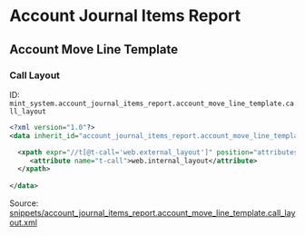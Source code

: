# Account Journal Items Report
## Account Move Line Template  
### Call Layout  
ID: `mint_system.account_journal_items_report.account_move_line_template.call_layout`  
```xml
<?xml version="1.0"?>
<data inherit_id="account_journal_items_report.account_move_line_template" priority="50">

  <xpath expr="//t[@t-call='web.external_layout']" position="attributes">
     <attribute name="t-call">web.internal_layout</attribute> 
  </xpath>
 
</data>
```
Source: [snippets/account_journal_items_report.account_move_line_template.call_layout.xml](https://github.com/Mint-System/Odoo-Development/tree/14.0/snippets/account_journal_items_report.account_move_line_template.call_layout.xml)

